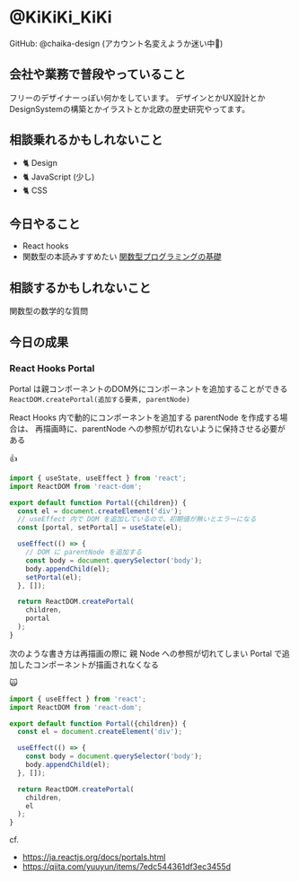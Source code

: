 # @KiKiKi_KiKi

GitHub: @chaika-design (アカウント名変えようか迷い中:snail:)

## 会社や業務で普段やっていること

フリーのデザイナーっぽい何かをしています。
デザインとかUX設計とかDesignSystemの構築とかイラストとか北欧の歴史研究やってます。

## 相談乗れるかもしれないこと

- :cat2: Design
- :cat2: JavaScript (少し)
- :cat2: CSS

## 今日やること

- React hooks
- 関数型の本読みすすめたい [関数型プログラミングの基礎](https://amzn.to/341jSaR)

## 相談するかもしれないこと

関数型の数学的な質問

## 今日の成果

### React Hooks Portal

Portal は親コンポーネントのDOM外にコンポーネントを追加することができる  
`ReactDOM.createPortal(追加する要素, parentNode)`  

React Hooks 内で動的にコンポーネントを追加する parentNode を作成する場合は、 再描画時に、parentNode への参照が切れないように保持させる必要がある

:thumbsup:
```js
import { useState, useEffect } from 'react';
import ReactDOM from 'react-dom';

export default function Portal({children}) {
  const el = document.createElement('div');
  // useEffect 内で DOM を追加しているので、初期値が無いとエラーになる
  const [portal, setPortal] = useState(el);

  useEffect(() => {
    // DOM に parentNode を追加する
    const body = document.querySelector('body');
    body.appendChild(el);
    setPortal(el);
  }, []);

  return ReactDOM.createPortal(
    children,
    portal
  );
}
```

次のような書き方は再描画の際に 親 Node への参照が切れてしまい Portal で追加したコンポーネントが描画されなくなる

:scream_cat:
```js
import { useEffect } from 'react';
import ReactDOM from 'react-dom';

export default function Portal({children}) {
  const el = document.createElement('div');

  useEffect(() => {
    const body = document.querySelector('body');
    body.appendChild(el);
  }, []);

  return ReactDOM.createPortal(
    children,
    el
  );
}
```

cf. 
- https://ja.reactjs.org/docs/portals.html
- https://qiita.com/yuuyun/items/7edc544361df3ec3455d
